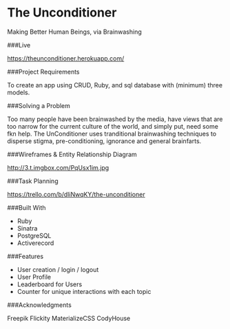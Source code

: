 # The Unconditioner
Making Better Human Beings, via Brainwashing

###Live

https://theunconditioner.herokuapp.com/

###Project Requirements

To create an app using CRUD, Ruby, and sql database with (minimum) three models. 

###Solving a Problem

Too many people have been brainwashed by the media, have views that are too narrow for the current culture of the world, and simply put, need some fkn help. 
The UnConditioner uses tranditional brainwashing techniques to disperse stigma, pre-conditioning, ignorance and general brainfarts. 

###Wireframes & Entity Relationship Diagram

http://3.t.imgbox.com/PqUsx1im.jpg

###Task Planning

https://trello.com/b/dliNwqKY/the-unconditioner

###Built With

- Ruby
- Sinatra
- PostgreSQL
- Activerecord

###Features

- User creation / login / logout
- User Profile
- Leaderboard for Users
- Counter for unique interactions with each topic

###Acknowledgments

Freepik
Flickity
MaterializeCSS
CodyHouse
